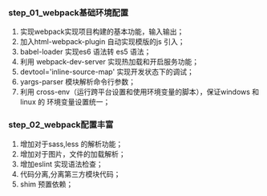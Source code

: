 ### step_01_webpack基础环境配置

1. 实现webpack实现项目构建的基本功能，输入输出；
2. 加入html-webpack-plugin 自动实现模版的js 引入；
3. babel-loader 实现es6 语法转 es5 语法；
4. 利用 webpack-dev-server 实现热加载和开启服务功能；
5. devtool='inline-source-map' 实现开发状态下的调试；
6. yargs-parser 模块解析命令行参数；
7. 利用 cross-env（运行跨平台设置和使用环境变量的脚本），保证windows 和 linux 的 环境变量设置统一；


### step_02_webpack配置丰富

1. 增加对于sass,less 的解析功能；
2. 增加对于图片，文件的加载解析；
3. 增加eslint 实现语法检查；
4. 代码分离,分离第三方模块代码；
5. shim 预置依赖；
   